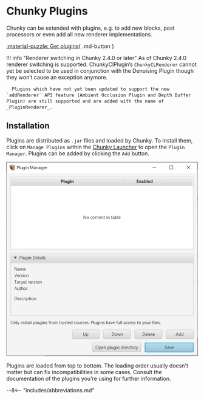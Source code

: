 # Chunky Plugins

Chunky can be extended with plugins, e.g. to add new blocks, post processors or even add all new renderer implementations.

[:material-puzzle: Get plugins](plugins){ .md-button }


!!! info "Renderer switching in Chunky 2.4.0 or later"
      As of Chunky 2.4.0 renderer switching is supported. ChunkyClPlugin’s `ChunkyCLRenderer` cannot yet be selected to be used in conjunction with the Denoising Plugin though they won’t cause an exception anymore.

      Plugins which have not yet been updated to support the new `addRenderer` API feature (Ambient Occlusion Plugin and Depth Buffer Plugin) are still supported and are added with the name of _PluginRenderer_.

## Installation

Plugins are distributed as `.jar` files and loaded by Chunky. To install them, click on `Manage Plugins` within the [Chunky Launcher](../getting_started/index.md) to open the `Plugin Manager`.
Plugins can be added by clicking the `Add` button.

![Plugin Manager](../img/getting_started/chunky_launcher_plugin_manager.png)

Plugins are loaded from top to bottom. The loading order usually doesn't matter but can fix incompatibilities in some cases. Consult the documentation of the plugins you're using for further information.

--8<-- "includes/abbreviations.md"
